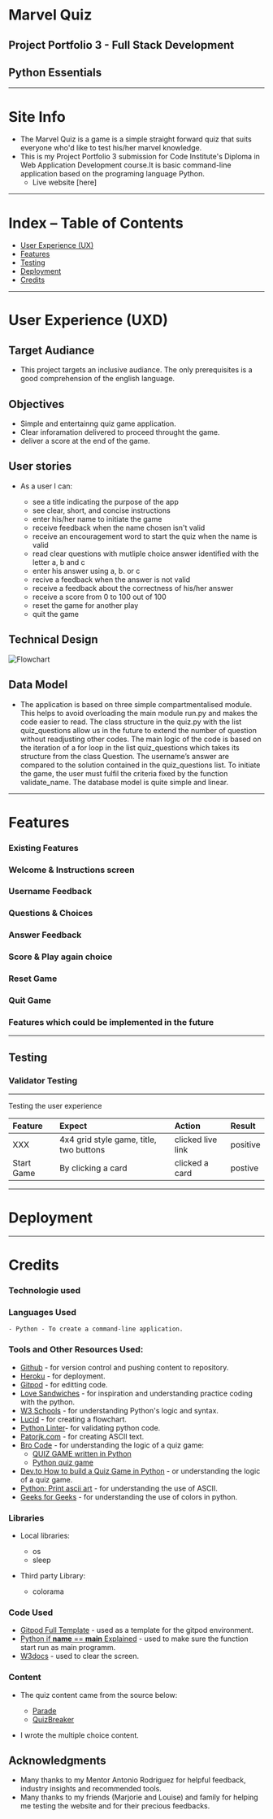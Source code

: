 # Marvel Quiz

## Project Portfolio 3 - Full Stack Development 
##  Python Essentials
---


# Site Info

* The Marvel Quiz is a game is a simple straight forward quiz that suits everyone who'd like to test his/her marvel knowledge.
* This is my Project Portfolio 3 submission for Code Institute's Diploma in Web Application Development course.It is basic command-line application based on the programing language Python.
  - Live website [here]
 ---

# Index – Table of Contents
* [User Experience (UX)](#user-experience-ux)
* [Features](#features)
* [Testing](#testing)
* [Deployment](#deployment)
* [Credits](#credits)
---

# User Experience (UXD)

## Target Audiance
 
 - This project targets an inclusive audiance. The only prerequisites is a good comprehension of the english language.

## Objectives

 - Simple and entertainng quiz game application.
 - Clear inforamation delivered to proceed throught the game.
 - deliver a score at the end of the game.

## User stories

 - As a user I  can:

   - see a title indicating the purpose of the app
   - see clear, short, and concise instructions
   - enter his/her name to initiate the game
   - receive feedback when the name chosen isn't valid
   - receive an encouragement word to start the quiz when the name is valid
   - read clear questions with mutliple choice answer identified with the letter a, b and c
   - enter his answer using a, b. or c
   - recive a feedback when the answer is not valid
   - receive a feedback about the correctness of his/her answer
   - receive a score from 0 to 100 out of 100
   - reset the game for another play
   - quit the game 

## Technical Design
   
  ![Flowchart](docs/Flowchart.jpg)


## Data Model

  - The application is based on three simple compartmentalised module.
  This helps to avoid overloading the main module run.py and makes the code easier to read. 
  The class structure in the quiz.py with the list quiz_questions allow us in the future to extend the number of question without readjusting other codes. 
  The main logic of the code is based on the iteration of a for loop in the list quiz_questions which takes its structure from the class Question. 
  The username’s  answer are compared to the solution contained in the quiz_questions list.
  To initiate the game, the user must  fulfil the criteria fixed by the function validate_name. The database model is quite simple and linear.

  
  ---


   
# Features

### Existing Features

### Welcome & Instructions screen

### Username Feedback

### Questions & Choices

### Answer Feedback

### Score & Play again choice

### Reset Game

### Quit Game




### Features which could be implemented in the future

 
 ---

## Testing

### Validator Testing

---
 

 Testing the user experience

| Feature | Expect | Action | Result |
| :--- | :--- | :--- | :--- |
| XXX | 4x4 grid style game, title, two buttons | clicked live link| positive | 
| Start Game| By clicking a card | clicked a card | postive |


---

# Deployment


---
 

 
# Credits 

### Technologie used

### Languages Used 
    - Python - To create a command-line application.

### Tools and Other Resources Used:

 - [Github](https://github.com/) -  for version control and pushing content to repository.
 - [Heroku](https://id.heroku.com/login) - for deployment.
 - [Gitpod](https://www.gitpod.io/)  -  for editting code.
 - [Love Sandwiches](https://github.com/bakrydiarra/love-sandwiches) - for inspiration and understanding practice coding with the python.  
 - [W3 Schools](https://www.w3schools.com/) - for understanding Python's logic and syntax. 
 - [Lucid](https://lucid.app/users/login#/login) - for creating a flowchart.
 - [Python Linter](https://pep8ci.herokuapp.com/)- for validating python code.
 - [Patorjk.com](https://patorjk.com/software/taag/#p=display&f=Graffiti&t=Type%20Something%20) - for creating ASCII text.
 - [Bro Code](https://github.com/beratzorlu/python-quiz/blob/main/README.md#libraries) - for understanding the logic of a quiz game:
   - [QUIZ GAME written in Python](https://www.youtube.com/watch?v=zehwgTB0vV8)
   - [Python quiz game](https://www.youtube.com/watch?v=yriw5Zh406s)
 - [Dev.to How to build a Quiz Game in Python](https://dev.to/mindninjax/how-to-build-a-quiz-game-in-python-10ik) - or understanding the logic of a quiz game.
 - [Python: Print ascii art](https://www.youtube.com/watch?v=arcFqEuV_XQ) - for understanding the use of ASCII.
 - [Geeks for Geeks](https://www.geeksforgeeks.org/print-colors-python-terminal/) - for understanding the use of colors in python.
 

### Libraries

  - Local libraries:
    - os
    - sleep

  - Third party Library:
    - colorama

### Code Used
  
 - [Gitpod Full Template](https://github.com/Code-Institute-Org/python-essentials-template) -  used as a template for the gitpod environment.
 - [Python if __name__ == __main__ Explained](https://www.freecodecamp.org/news/if-name-main-python-example/) - used to make sure the function start run as main programm.
 - [W3docs](https://www.w3docs.com/snippets/python/how-to-clear-the-interpreter-console.html) - used to clear the screen.



### Content
 
 - The quiz content came from the source below:
   - [Parade](https://parade.com/1192384/alexandra-hurtado/marvel-trivia-quiz/)
   - [QuizBreaker](https://www.quizbreaker.com/marvel-trivia#)

- I wrote the multiple choice content.


## Acknowledgments

 - Many thanks to my Mentor Antonio Rodriguez for helpful feedback, industry insights and recommended tools.
 - Many thanks to my friends (Marjorie and Louise) and family for helping me testing the website and for their precious feedbacks.